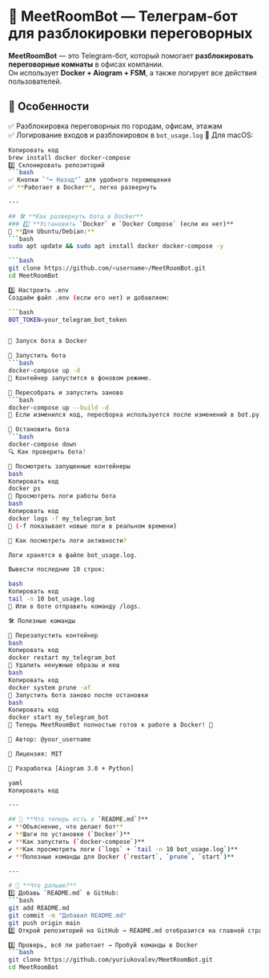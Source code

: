 # 🤖 MeetRoomBot — Телеграм-бот для разблокировки переговорных

**MeetRoomBot** — это Telegram-бот, который помогает **разблокировать переговорные комнаты** в офисах компании.  
Он использует **Docker + Aiogram + FSM**, а также логирует все действия пользователей.

## 🚀 **Особенности**
✅ Разблокировка переговорных по городам, офисам, этажам  
✅ Логирование входов и разблокировок в `bot_usage.log`  📌 Для macOS:

```bash
Копировать код
brew install docker docker-compose
2️⃣ Склонировать репозиторий
```bash
✅ Кнопки `"⬅️ Назад"` для удобного перемещения  
✅ **Работает в Docker**, легко развернуть  

---

## 🛠 **Как развернуть бота в Docker**
### 1️⃣ **Установить `Docker` и `Docker Compose` (если их нет)**
📌 **Для Ubuntu/Debian:**  
```bash
sudo apt update && sudo apt install docker docker-compose -y

```bash
git clone https://github.com/<username>/MeetRoomBot.git
cd MeetRoomBot

3️⃣ Настроить .env
Создаём файл .env (если его нет) и добавляем:

```bash
BOT_TOKEN=your_telegram_bot_token


🐳 Запуск бота в Docker

📌 Запустить бота
```bash
docker-compose up -d
📌 Контейнер запустится в фоновом режиме.

📌 Пересобрать и запустить заново
```bash
docker-compose up --build -d
📌 Если изменился код, пересборка используется после изменений в bot.py.

📌 Остановить бота
```bash
docker-compose down
🔍 Как проверить бота?

📌 Посмотреть запущенные контейнеры
bash
Копировать код
docker ps
📌 Просмотреть логи работы бота
bash
Копировать код
docker logs -f my_telegram_bot
📌 (-f показывает новые логи в реальном времени)

📁 Как посмотреть логи активности?

Логи хранятся в файле bot_usage.log.

Вывести последние 10 строк:

bash
Копировать код
tail -n 10 bot_usage.log
🔹 Или в боте отправить команду /logs.

🛠 Полезные команды

📌 Перезапустить контейнер
bash
Копировать код
docker restart my_telegram_bot
📌 Удалить ненужные образы и кеш
bash
Копировать код
docker system prune -af
📌 Запустить бота заново после остановки
bash
Копировать код
docker start my_telegram_bot
🎯 Теперь MeetRoomBot полностью готов к работе в Docker! 🚀

📌 Автор: @your_username

📌 Лицензия: MIT

📌 Разработка [Aiogram 3.0 + Python]

yaml
Копировать код

---

## 🎯 **Что теперь есть в `README.md`?**
✔ **Объяснение, что делает бот**  
✔ **Шаги по установке (`Docker`)**  
✔ **Как запустить (`docker-compose`)**  
✔ **Как просмотреть логи (`logs` + `tail -n 10 bot_usage.log`)**  
✔ **Полезные команды для Docker (`restart`, `prune`, `start`)**  

---

# 🚀 **Что дальше?**
1️⃣ Добавь `README.md` в GitHub:  
```bash
git add README.md
git commit -m "Добавил README.md"
git push origin main
2️⃣ Открой репозиторий на GitHub → README.md отобразится на главной странице

3️⃣ Проверь, всё ли работает → Пробуй команды в Docker
```bash
git clone https://github.com/yuriukovalev/MeetRoomBot.git
cd MeetRoomBot
